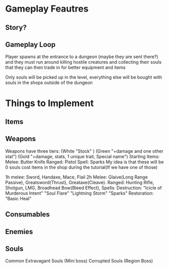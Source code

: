 # Gameplay Feautres

## Story?

## Gameplay Loop
Player spawns at the entrance to a dungeon (maybe they are sent there?) and they must run around killing hostile creatures and collecting their souls that they can then trade in for better equipment and items

Only souls will be picked up in the level, everything else will be bought with souls in the shops outside of the dungeon

# Things to Implement

## Items

## Weapons
Weapons have three tiers: (White "Stock" ) (Green "+damage and one other stat") (Gold "+damage, stats, 1 unique trait, Special name")
Starting Items:
    Melee: Butter Knife
    Ranged: Pistol
    Spell: Sparks
    My idea is that these will be 0 souls cost items in the shop during the tutorial(If we have one of those) 

1h melee: Sword, Handaxe, Mace, Flail
2h Melee: Glaive(Long Range Passive), Greatsword(Thrust), Greataxe(Cleave).
Ranged: Hunting Rifle, Shotgun, LMG, Broadhead Bow(Bleed Effect), 
Spells:
    Destruction: "Icicle of Murderous Intent" "Soul Flare" "Lightning Storm" "Sparks"
    Restoration: "Basic Heal"

## Consumables

## Enemies

## Souls
Common
Extravagant Souls (Mini boss)
Corrupted Souls (Region Boss)
